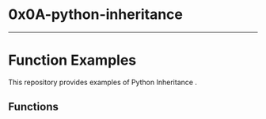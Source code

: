 # 0x0A-python-inheritance
---

# Function Examples

This repository provides examples of Python Inheritance .

## Functions